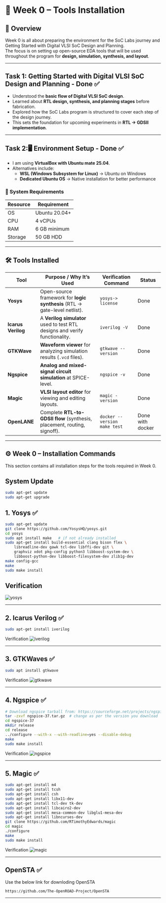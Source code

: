 # 🚀 Week 0 – Tools Installation

## 📌 Overview
Week 0 is all about preparing the environment for the SoC Labs journey and Getting Started with Digital VLSI SoC Design and Planning.  
The focus is on setting up open-source EDA tools that will be used throughout the program for **design, simulation, synthesis, and layout**.

---
## Task 1: Getting Started with Digital VLSI SoC Design and Planning - Done ✅
- Understood the **basic flow of Digital VLSI SoC design**.  
- Learned about **RTL design, synthesis, and planning stages** before fabrication.  
- Explored how the SoC Labs program is structured to cover each step of the design journey.  
- This sets the foundation for upcoming experiments in **RTL → GDSII implementation**.
  
---

## Task 2:🖥️ Environment Setup - Done ✅
- I am using **VirtualBox with Ubuntu mate 25.04**.  
- Alternatives include:  
  - **WSL (Windows Subsystem for Linux)** → Ubuntu on Windows  
  - **Dedicated Ubuntu OS** → Native installation for better performance  

### 🔧 System Requirements
| Resource | Requirement |
|----------|-------------|
| OS       | Ubuntu 20.04+ |
| CPU      | 4 vCPUs |
| RAM      | 6 GB minimum |
| Storage  | 50 GB HDD |

---

## 🛠️ Tools Installed

| Tool        | Purpose / Why It’s Used | Verification Command | Status |
|-------------|--------------------------|----------------------|-------------|
| **Yosys**   | Open-source framework for **logic synthesis** (RTL → gate-level netlist). | `yosys-> license` |Done |
| **Icarus Verilog** | A **Verilog simulator** used to test RTL designs and verify functionality. | `iverilog -V` |Done |
| **GTKWave** | **Waveform viewer** for analyzing simulation results (`.vcd` files). | `gtkwave --version` |Done |
| **Ngspice** | **Analog and mixed-signal circuit simulation** at SPICE-level. | `ngspice -v` |Done |
| **Magic**   | **VLSI layout editor** for viewing and editing layouts. | `magic -version` |Done |
| **OpenLANE** | Complete **RTL-to-GDSII flow** (synthesis, placement, routing, signoff). | `docker --version` <br> `make test` |Done with docker |

---
## ⚙️ Week 0 – Installation Commands
This section contains all installation steps for the tools required in Week 0. 
## System Update
```bash
sudo apt-get update 
sudo apt-get upgrade 
```

## 1. Yosys ✅
```bash
sudo apt-get update
git clone https://github.com/YosysHQ/yosys.git
cd yosys
sudo apt install make   # if not already installed
sudo apt-get install build-essential clang bison flex \
    libreadline-dev gawk tcl-dev libffi-dev git \
    graphviz xdot pkg-config python3 libboost-system-dev \
    libboost-python-dev libboost-filesystem-dev zlib1g-dev
make config-gcc
make
sudo make install
```
## Verification
![yosys](./OutputImage/yosys.jpg)

---
## 2. Icarus Verilog ✅
```bash
sudo apt-get install iverilog
```
Verification
![iverilog](./OutputImage/iverilog.jpg)

---
## 3. GTKWaves ✅
```bash
sudo apt install gtkwave
```
Verification
![gtkwave](./OutputImage/gtkwaves.jpg)

---
## 4. Ngspice ✅
```bash
# Download ngspice tarball from: https://sourceforge.net/projects/ngspice/files/
tar -zxvf ngspice-37.tar.gz  # change as per the version you download
cd ngspice-37
mkdir release
cd release
../configure --with-x --with-readline=yes --disable-debug
make
sudo make install
```
Verification
![ngspice](./OutputImage/ngspice.jpg)

---
## 5. Magic ✅
```bash
sudo apt-get install m4
sudo apt-get install tcsh
sudo apt-get install csh
sudo apt-get install libx11-dev
sudo apt-get install tcl-dev tk-dev
sudo apt-get install libcairo2-dev
sudo apt-get install mesa-common-dev libglu1-mesa-dev
sudo apt-get install libncurses-dev
git clone https://github.com/RTimothyEdwards/magic
cd magic
./configure
make
sudo make install
```
Verification
![magic](./OutputImage/magic.jpg)

---
## OpenSTA ✅
Use the below link for downloding OpenSTA
```bash
https://github.com/The-OpenROAD-Project/OpenSTA
```
---

